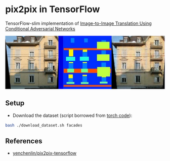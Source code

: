 # pix2pix in TensorFlow

TensorFlow-slim implementation of [Image-to-Image Translation Using Conditional Adversarial Networks](https://arxiv.org/pdf/1611.07004v1.pdf)

![sample](./sample/epcoh_150_9.jpg)

## Setup
- Download the dataset (script borrowed from [torch code](https://github.com/phillipi/pix2pix/blob/master/datasets/download_dataset.sh)):
```bash
bash ./download_dataset.sh facades
```


## References

- [yenchenlin/pix2pix-tensorflow](https://github.com/yenchenlin/pix2pix-tensorflow)